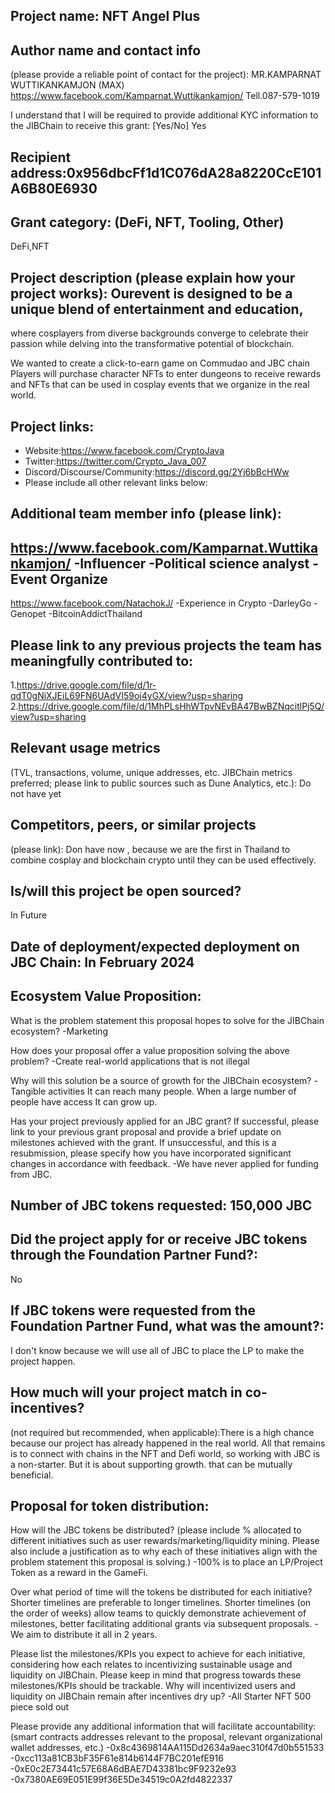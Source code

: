 ## Project name: NFT Angel Plus

## Author name and contact info 
(please provide a reliable point of contact for the project): MR.KAMPARNAT WUTTIKANKAMJON (MAX)
https://www.facebook.com/Kamparnat.Wuttikankamjon/ Tell.087-579-1019

I understand that I will be required to provide additional KYC information to the JIBChain  to receive this grant: [Yes/No]
Yes

## Recipient address:0x956dbcFf1d1C076dA28a8220CcE101A6B80E6930


## Grant category: (DeFi, NFT, Tooling, Other)
DeFi,NFT

## Project description (please explain how your project works): Ourevent is designed to be a unique blend of entertainment and education,
 where cosplayers from diverse backgrounds converge to celebrate their
 passion while delving into the transformative potential of blockchain.

 We wanted to create a click-to-earn game on Commudao and JBC chain
 Players will purchase character NFTs to enter dungeons to receive rewards and NFTs that can be used in cosplay events that we organize in the real world.

 

## Project links:

* Website:https://www.facebook.com/CryptoJava
* Twitter:https://twitter.com/Crypto_Java_007
* Discord/Discourse/Community:https://discord.gg/2Yj6bBcHWw
* Please include all other relevant links below:

## Additional team member info (please link):
https://www.facebook.com/Kamparnat.Wuttikankamjon/
-Influencer
-Political science analyst
-Event Organize
--------------------------------------------
https://www.facebook.com/NatachokJ/
-Experience in Crypto
-DarleyGo
-Genopet
-BitcoinAddictThailand


## Please link to any previous projects the team has meaningfully contributed to:
1.https://drive.google.com/file/d/1r-qdT0gNiXJEiL69FN6UAdVI59oj4yGX/view?usp=sharing
2.https://drive.google.com/file/d/1MhPLsHhWTpvNEvBA47BwBZNqcitlPj5Q/view?usp=sharing

## Relevant usage metrics 
(TVL, transactions, volume, unique addresses, etc. JIBChain metrics preferred; please link to public sources such as Dune Analytics, etc.): Do not have yet

## Competitors, peers, or similar projects 
(please link): Don have now , because we are the first in Thailand to combine cosplay and blockchain crypto until they can be used effectively.

## Is/will this project be open sourced? 
In Future


## Date of deployment/expected deployment on JBC Chain: In February 2024

## Ecosystem Value Proposition:

What is the problem statement this proposal hopes to solve for the JIBChain ecosystem?
-Marketing

How does your proposal offer a value proposition solving the above problem?
-Create real-world applications that is not illegal

Why will this solution be a source of growth for the JIBChain ecosystem?
-Tangible activities It can reach many people. When a large number of people have access It can grow up.

Has your project previously applied for an JBC grant? If successful, please link to your previous grant proposal and provide a brief update on milestones achieved with the grant. If unsuccessful, and this is a resubmission, please specify how you have incorporated significant changes in accordance with feedback.
-We have never applied for funding from JBC.

## Number of JBC tokens requested: 150,000 JBC

## Did the project apply for or receive JBC tokens through the Foundation Partner Fund?:
No

## If JBC tokens were requested from the Foundation Partner Fund, what was the amount?:
I don't know because we will use all of JBC to place the LP to make the project happen.

## How much will your project match in co-incentives? 
(not required but recommended, when applicable):There is a high chance because our project has already happened in the real world. All that remains is to connect with chains in the NFT and Defi world, so working with JBC is a non-starter. But it is about supporting growth. that can be mutually beneficial.

## Proposal for token distribution:

How will the JBC tokens be distributed? (please include % allocated to different initiatives such as user rewards/marketing/liquidity mining. Please also include a justification as to why each of these initiatives align with the problem statement this proposal is solving.) 
-100% is to place an LP/Project Token as a reward in the GameFi.

Over what period of time will the tokens be distributed for each initiative? Shorter timelines are preferable to longer timelines. Shorter timelines (on the order of weeks) allow teams to quickly demonstrate achievement of milestones, better facilitating additional grants via subsequent proposals.
-We aim to distribute it all in 2 years.

Please list the milestones/KPIs you expect to achieve for each initiative, considering how each relates to incentivizing sustainable usage and liquidity on JIBChain. Please keep in mind that progress towards these milestones/KPIs should be trackable.
Why will incentivized users and liquidity on JIBChain remain after incentives dry up?
-All Starter NFT 500 piece sold out

Please provide any additional information that will facilitate accountability:(smart contracts addresses relevant to the proposal, relevant organizational wallet addresses, etc.)
-0x8c4369814AA115Dd2634a9aec310f47d0b551533
-0xcc113a81CB3bF35F61e814b6144F7BC201efE916
-0xE0c2E73441c57E68A6dBAE7D43381bc9F9232e93
-0x7380AE69E051E99f36E5De34519c0A2fd4822337
